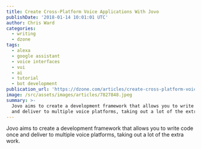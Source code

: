 ```yaml
---
title: Create Cross-Platform Voice Applications With Jovo
publishDate: '2018-01-14 10:01:01 UTC'
author: Chris Ward
categories:
  - writing
  - dzone
tags:
  - alexa
  - google assistant
  - voice interfaces
  - vui
  - ai
  - tutorial
  - bot development
publication_url: 'https://dzone.com/articles/create-cross-platform-voice-applications-with-jovo'
image: /src/assets/images/articles/7827848.jpeg
summary: >-
  Jovo aims to create a development framework that allows you to write code once
  and deliver to multiple voice platforms, taking out a lot of the extra work.
---
```

Jovo aims to create a development framework that allows you to write code once and deliver to multiple voice platforms, taking out a lot of the extra work.

